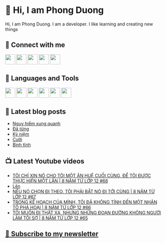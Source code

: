 # 👋 Hi, I am Phong Duong

Hi, I am Phong Duong. I am a developer. I like learning and creating new things

## 🔗 Connect with me
[<img height="32" width="32" src="https://cdn.jsdelivr.net/npm/simple-icons@v3/icons/youtube.svg" />](https://www.youtube.com/channel/UCXykqt3V2-9bYXKWZRcH0rA)
[<img height="32" width="32" src="https://cdn.jsdelivr.net/npm/simple-icons@v3/icons/instagram.svg" />](https://www.instagram.com/phongduonglh)
[<img height="32" width="32" src="https://cdn.jsdelivr.net/npm/simple-icons@v3/icons/twitter.svg" />](https://twitter.com/phongduonglh)
[<img height="32" width="32" src="https://cdn.jsdelivr.net/npm/simple-icons@v3/icons/facebook.svg" />](https://www.facebook.com/phongduonglh)
[<img height="32" width="32" src="https://cdn.jsdelivr.net/npm/simple-icons@v3/icons/linkedin.svg" />](https://www.linkedin.com/in/phongduonglh)

## 🧰 Languages and Tools

[<img height="32" width="32" src="https://cdn.jsdelivr.net/npm/simple-icons@v3/icons/javascript.svg" />](javascript)
[<img height="32" width="32" src="https://cdn.jsdelivr.net/npm/simple-icons@v3/icons/html5.svg" />](html5)
[<img height="32" width="32" src="https://cdn.jsdelivr.net/npm/simple-icons@v3/icons/css3.svg" />](css3)
[<img height="32" width="32" src="https://cdn.jsdelivr.net/npm/simple-icons@v3/icons/node-dot-js.svg" />](nodejs)
[<img height="32" width="32" src="https://cdn.jsdelivr.net/npm/simple-icons@v3/icons/react.svg" />](react)
[<img height="32" width="32" src="https://cdn.jsdelivr.net/npm/simple-icons@v3/icons/vue-dot-js.svg" />](vue)

## 📝 Latest blog posts

<!-- BLOG-POST-LIST:START -->
- [Nguy hiểm xung quanh](https://phongduong.dev/blog/2021/07/nguy-hiem-xung-quanh/)
- [Đã từng](https://phongduong.dev/blog/2021/07/da-tung/)
- [Kỷ niệm](https://phongduong.dev/blog/2021/07/ky-niem/)
- [Cười](https://phongduong.dev/blog/2021/07/cuoi/)
- [Bình tĩnh](https://phongduong.dev/blog/2021/07/binh-tinh/)
<!-- BLOG-POST-LIST:END -->

## 📺 Latest Youtube videos

<!-- YOUTUBE-VIDEO-LIST:START -->
- [TÔI CHỈ XIN NÓ CHO TÔI MỘT ÂN HUỆ CUỐI CÙNG, ĐỂ TÔI ĐƯỢC THỰC HIỆN MỘT LẦN | 8 NĂM TỪ LỚP 12 #68](https://www.youtube.com/watch?v=kbK_Bf45c_g)
- [Lên](https://www.youtube.com/watch?v=_xgUccWsvmg)
- [NẾU NÓ CHỌN ĐI THEO, TÔI PHẢI BẮT NÓ ĐI TỚI CÙNG | 8 NĂM TỪ LỚP 12 #67](https://www.youtube.com/watch?v=90QY0EdeRkM)
- [TRONG KẾ HOẠCH CỦA MÌNH, TÔI ĐÃ KHÔNG TÍNH ĐẾN MỘT NHÂN TỐ PHÁ HOẠI | 8 NĂM TỪ LỚP 12 #66](https://www.youtube.com/watch?v=0FzFpIaVZok)
- [TÔI MUỐN ĐI THẬT XA, NHƯNG NHỮNG ĐOẠN ĐƯỜNG KHÔNG NGƯỜI LÀM TÔI SỢ | 8 NĂM TỪ LỚP 12 #65](https://www.youtube.com/watch?v=4W_QiNnt-Ig)
<!-- YOUTUBE-VIDEO-LIST:END -->

## [💌 Subscribe to my newsletter](https://koogio.substack.com/)
